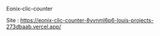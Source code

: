 Eonix-clic-counter

Site : https://eonix-clic-counter-8yvnml6p6-louis-projects-273dbaab.vercel.app/
